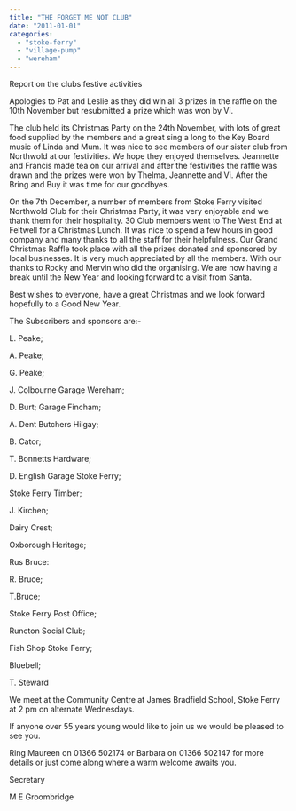 ```yaml
---
title: "THE FORGET ME NOT CLUB"
date: "2011-01-01"
categories: 
  - "stoke-ferry"
  - "village-pump"
  - "wereham"
---
```


Report on the clubs festive activities

Apologies to Pat and Leslie as they did win all 3 prizes in the raffle on the 10th November but resubmitted a prize which was won by Vi.

The club held its Christmas Party on the 24th November, with lots of great food supplied by the members and a great sing a long to the Key Board music of Linda and Mum. It was nice to see members of our sister club from Northwold at our festivities. We hope they enjoyed themselves. Jeannette and Francis made tea on our arrival and after the festivities the raffle was drawn and the prizes were won by Thelma, Jeannette and Vi. After the Bring and Buy it was time for our goodbyes.

On the 7th December, a number of members from Stoke Ferry visited Northwold Club for their Christmas Party, it was very enjoyable and we thank them for their hospitality. 30 Club members went to The West End at Feltwell for a Christmas Lunch. It was nice to spend a few hours in good company and many thanks to all the staff for their helpfulness. Our Grand Christmas Raffle took place with all the prizes donated and sponsored by local businesses. It is very much appreciated by all the members. With our thanks to Rocky and Mervin who did the organising. We are now having a break until the New Year and looking forward to a visit from Santa.

Best wishes to everyone, have a great Christmas and we look forward hopefully to a Good New Year.

The Subscribers and sponsors are:-

L. Peake;

A. Peake;

G. Peake;

J. Colbourne Garage Wereham;

D. Burt; Garage Fincham;

A. Dent Butchers Hilgay;

B. Cator;

T. Bonnetts Hardware;

D. English Garage Stoke Ferry;

Stoke Ferry Timber;

J. Kirchen;

Dairy Crest;

Oxborough Heritage;

Rus Bruce:

R. Bruce;

T.Bruce;

Stoke Ferry Post Office;

Runcton Social Club;

Fish Shop Stoke Ferry;

Bluebell;

T. Steward

We meet at the Community Centre at James Bradfield School, Stoke Ferry at 2 pm on alternate Wednesdays.

If anyone over 55 years young would like to join us we would be pleased to see you.

Ring Maureen on 01366 502174 or Barbara on 01366 502147 for more details or just come along where a warm welcome awaits you.

Secretary

M E Groombridge
